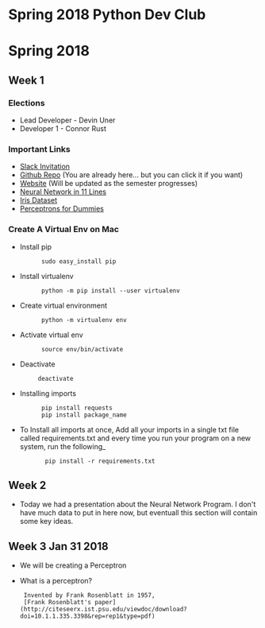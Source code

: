 # Spring 2018 Python Dev Club
# Spring 2018

## Week 1
### Elections 
 * Lead Developer - Devin Uner
 * Developer 1 - Connor Rust


### Important Links
 * [Slack Invitation](https://join.slack.com/t/pythondevelopmentclub/shared_invite/enQtMzAwNzQzMjkxNjA1LTljMjYyZmZhOTA4M2IzODk1MDIyYjM4MzJkMGMzZmVlNWQ5ZWZmMDUyZjJlMGVlNDk0NjhlMmVhMzc3MzA2OWE)
 * [Github Repo](https://github.com/PythonDevelopmentClub/Spring2018) (You are already here... but you can click it if you want)
 * [Website](https://www.stuorg.iastate.edu/site/pythondev) (Will be updated as the semester progresses) 
 * [Neural Network in 11 Lines](https://iamtrask.github.io/2015/07/12/basic-python-network/)
 * [Iris Dataset](https://archive.ics.uci.edu/ml/machine-learning-databases/iris/iris.data)
 * [Perceptrons for Dummies](https://www.jilp.org/cbp/Daniel-slides.PDF)
 
### Create A Virtual Env on Mac
* Install pip  

			sudo easy_install pip
			
* Install virtualenv 
			
			python -m pip install --user virtualenv

* Create virtual environment      
			
			python -m virtualenv env

* Activate virtual env    

			source env/bin/activate
			
*  Deactivate 
   
			deactivate

* Installing imports  

			pip install requests 
			pip install package_name
			
* To Install all imports at once, Add all your imports in a single txt file called requirements.txt and every time you run your program on a new system, run the following_  
			 
			 pip install -r requirements.txt
 
## Week 2
 * Today we had a presentation about the Neural Network Program. I don't have much data to put in here now, but eventuall this section will contain some key ideas. 
 
## Week 3 Jan 31 2018
 * We will be creating a Perceptron 

 * What is a perceptron?

 		Invented by Frank Rosenblatt in 1957, 
 		[Frank Rosenblatt's paper](http://citeseerx.ist.psu.edu/viewdoc/download?doi=10.1.1.335.3398&rep=rep1&type=pdf)
